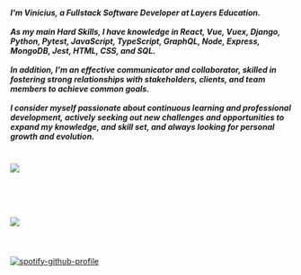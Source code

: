 
<h5 align="left">I'm Vinicius, a Fullstack Software Developer at Layers Education.<br><br>As my main Hard Skills, I have knowledge in React, Vue, Vuex, Django, Python, Pytest, JavaScript, TypeScript, GraphQL, Node, Express, MongoDB, Jest, HTML, CSS, and SQL.<br><br>In addition, I'm an effective communicator and collaborator, skilled in fostering strong relationships with stakeholders, clients, and team members to achieve common goals.<br><br>I consider myself passionate about continuous learning and professional development, actively seeking out new challenges and opportunities to expand my knowledge, and skill set, and always looking for personal growth and evolution.</h5>

###

<br clear="both">

<div align="left">
  <img src="https://skillicons.dev/icons?i=html,css,bootstrap,sass,js,ts,nodejs,vue,react,materialui,tailwind,jest,docker,express,nestjs,nextjs,nuxtjs,netlify,supabase,firebase,mongodb,mysql,postgres,redis,prisma,graphql,py,django,gcp,aws,figma,vite,linux" />
</div>

###

<br clear="both">

###

<br clear="both">

<div align="start">
  <img src="https://visitor-badge.laobi.icu/badge?page_id=viniciusfgx.viniciusfgx&left_color=black&right_color=green"  />
</div>

###

<br clear="both">

<div align="start">
  
[![spotify-github-profile](https://spotify-github-profile.vercel.app/api/view?uid=viniciusfreire187&cover_image=true&theme=default&show_offline=false&background_color=121212&interchange=false&bar_color=53b14f&bar_color_cover=false)](https://github.com/viniciusfgx)
  
</div>

###

